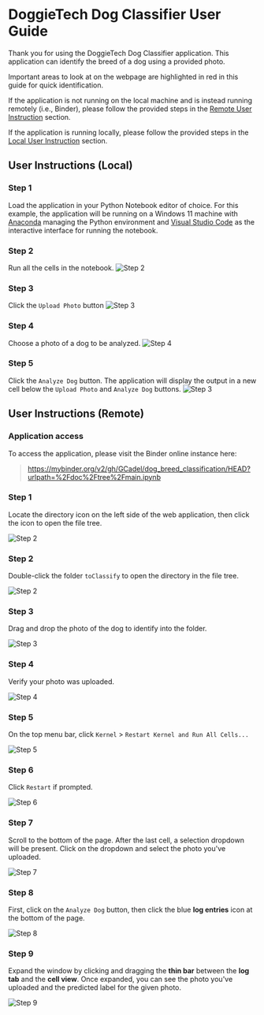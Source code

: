 # DoggieTech Dog Classifier User Guide

Thank you for using the DoggieTech Dog Classifier application. This application
can identify the breed of a dog using a provided photo.

Important areas to look at on the webpage are highlighted in red in this guide
for quick identification.

If the application is not running on the local machine and is instead running
remotely (i.e., Binder), please follow the provided steps in the
[Remote User Instruction](#user-instructions-remote) section.

If the application is running locally, please follow the provided steps in the
[Local User Instruction](#user-instructions-local) section.

## User Instructions (Local)

### Step 1

Load the application in your Python Notebook editor of choice. For this example,
the application will be running on a Windows 11 machine with
[Anaconda](https://www.anaconda.com/download) managing the Python environment
and [Visual Studio Code](https://code.visualstudio.com/) as the interactive
interface for running the notebook.

### Step 2

Run all the cells in the notebook. <img src="./local_01.png" alt='Step 2'>

### Step 3

Click the `Upload Photo` button <img src="./local_02.png" alt='Step 3'>

### Step 4

Choose a photo of a dog to be analyzed. <img src="./local_03.png" alt='Step 4'>

### Step 5

Click the `Analyze Dog` button. The application will display the output in a new
cell below the `Upload Photo` and `Analyze Dog` buttons.
<img src="./local_04.png" alt='Step 3'>

## User Instructions (Remote)

### Application access

To access the application, please visit the Binder online instance here:

> https://mybinder.org/v2/gh/GCadel/dog_breed_classification/HEAD?urlpath=%2Fdoc%2Ftree%2Fmain.ipynb

### Step 1

Locate the directory icon on the left side of the web application, then click
the icon to open the file tree.

<img src="./run_remote_01.png" alt='Step 2'>

### Step 2

Double-click the folder `toClassify` to open the directory in the file tree.

<img src="./run_remote_02.png" alt='Step 2'>

### Step 3

Drag and drop the photo of the dog to identify into the folder.

<img src="./run_remote_03.png" alt='Step 3'>

### Step 4

Verify your photo was uploaded.

<img src="./run_remote_04.png" alt='Step 4'>

### Step 5

On the top menu bar, click `Kernel` > `Restart Kernel and Run All Cells...`

<img src="./run_remote_05.png" alt='Step 5'>

### Step 6

Click `Restart` if prompted.

<img src="./run_remote_06.png" alt='Step 6'>

### Step 7

Scroll to the bottom of the page. After the last cell, a selection dropdown will
be present. Click on the dropdown and select the photo you've uploaded.

<img src="./run_remote_07.png" alt='Step 7'>

### Step 8

First, click on the `Analyze Dog` button, then click the blue **log entries**
icon at the bottom of the page.

<img src="./run_remote_08.png" alt='Step 8'>

### Step 9

Expand the window by clicking and dragging the **thin bar** between the **log
tab** and the **cell view**. Once expanded, you can see the photo you've
uploaded and the predicted label for the given photo.

<img src="./run_remote_09.png" alt='Step 9'>
